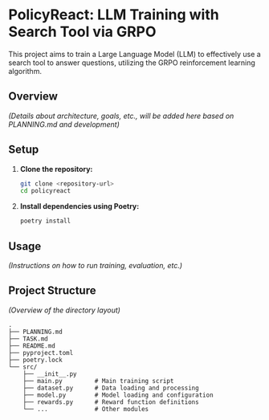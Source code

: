 # PolicyReact: LLM Training with Search Tool via GRPO

This project aims to train a Large Language Model (LLM) to effectively use a search tool to answer questions, utilizing the GRPO reinforcement learning algorithm.

## Overview

*(Details about architecture, goals, etc., will be added here based on PLANNING.md and development)*

## Setup

1.  **Clone the repository:**
    ```bash
    git clone <repository-url>
    cd policyreact
    ```
2.  **Install dependencies using Poetry:**
    ```bash
    poetry install
    ```

## Usage

*(Instructions on how to run training, evaluation, etc.)*

## Project Structure

*(Overview of the directory layout)*

```
. 
├── PLANNING.md
├── TASK.md
├── README.md
├── pyproject.toml
├── poetry.lock
└── src/
    ├── __init__.py
    ├── main.py         # Main training script
    ├── dataset.py      # Data loading and processing
    ├── model.py        # Model loading and configuration
    ├── rewards.py      # Reward function definitions
    └── ...             # Other modules
```
